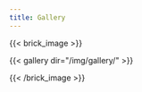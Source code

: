 ```yaml
---
title: Gallery
---
```

{{< brick_image >}}

{{< gallery dir="/img/gallery/" >}} 

{{< /brick_image >}}